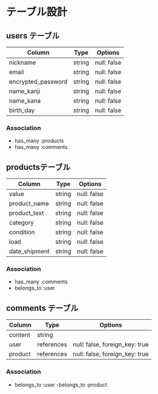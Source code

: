# テーブル設計

## users テーブル

| Column             | Type   | Options     |
| ------------------ | ------ | ----------- |
| nickname           | string | null: false |
| email              | string | null: false |
| encrypted_password | string | null: false |
| name_kanji         | string | null: false |
| name_kana          | string | null: false |
| birth_day          | string | null: false |

### Association
- has_many :products
- has_many :comments

## productsテーブル

| Column        | Type   | Options     |
| ------------- | ------ | ----------- |
| value         | string | null: false |
| product_name  | string | null: false |
| product_text  | string | null: false |
| category      | string | null: false |
| condition     | string | null: false |
| load          | string | null: false |
| date_shipment | string | null: false |

### Association
- has_many :comments
- belongs_to :user

## comments テーブル

| Column  | Type       | Options                        |
| ------- | ---------- | ------------------------------ |
| content | string     |                                |
| user    | references | null: false, foreign_key: true |
| product | references | null: false, foreign_key: true |

### Association
- belongs_to :user
-belongs_to :product